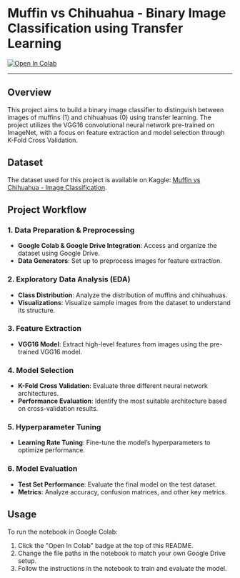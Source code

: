 # Muffin vs Chihuahua - Binary Image Classification using Transfer Learning

[![Open In Colab](https://colab.research.google.com/assets/colab-badge.svg)](https://colab.research.google.com/github/Milad-Tz/Muffin-vs-Chihuahua---Binary-Image-Classification/blob/main/Muffin_vs_Chihuahua.ipynb)

---

## Overview

This project aims to build a binary image classifier to distinguish between images of muffins (1) and chihuahuas (0) using transfer learning. The project utilizes the VGG16 convolutional neural network pre-trained on ImageNet, with a focus on feature extraction and model selection through K-Fold Cross Validation.

## Dataset

The dataset used for this project is available on Kaggle: [Muffin vs Chihuahua - Image Classification](https://www.kaggle.com/datasets/samuelcortinhas/muffin-vs-chihuahua-image-classification).

## Project Workflow

### 1. Data Preparation & Preprocessing
- **Google Colab & Google Drive Integration**: Access and organize the dataset using Google Drive.
- **Data Generators**: Set up to preprocess images for feature extraction.

### 2. Exploratory Data Analysis (EDA)
- **Class Distribution**: Analyze the distribution of muffins and chihuahuas.
- **Visualizations**: Visualize sample images from the dataset to understand its structure.

### 3. Feature Extraction
- **VGG16 Model**: Extract high-level features from images using the pre-trained VGG16 model.

### 4. Model Selection
- **K-Fold Cross Validation**: Evaluate three different neural network architectures.
- **Performance Evaluation**: Identify the most suitable architecture based on cross-validation results.

### 5. Hyperparameter Tuning
- **Learning Rate Tuning**: Fine-tune the model’s hyperparameters to optimize performance.

### 6. Model Evaluation
- **Test Set Performance**: Evaluate the final model on the test dataset.
- **Metrics**: Analyze accuracy, confusion matrices, and other key metrics.

## Usage

To run the notebook in Google Colab:

1. Click the "Open In Colab" badge at the top of this README.
2. Change the file paths in the notebook to match your own Google Drive setup.
3. Follow the instructions in the notebook to train and evaluate the model.

